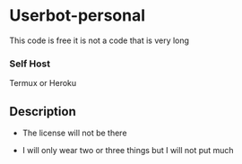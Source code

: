# Userbot-personal
This code is free it is not a code that is very long


### Self Host 
Termux or Heroku


## Description
- The license will not be there

- I will only wear two or three things but I will not put much
